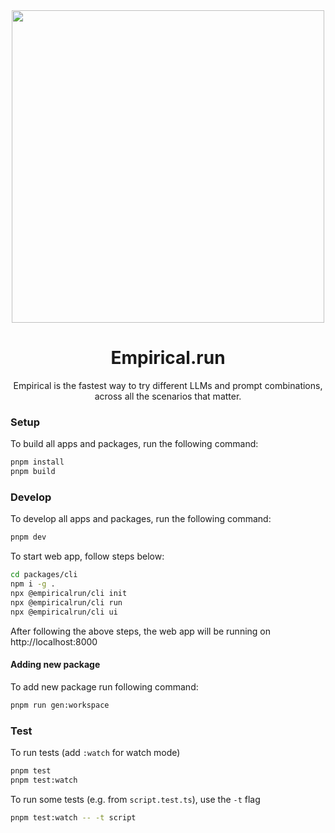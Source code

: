 <div align="center">
<img src="https://www.empirical.run/images/og/default_og_image.png" width="500">

# Empirical.run
<!-- section for badges -->
Empirical is the fastest way to try different LLMs and prompt combinations, across all the scenarios that matter.
</div>

### Setup

To build all apps and packages, run the following command:

```sh
pnpm install
pnpm build
```

### Develop

To develop all apps and packages, run the following command:

```sh
pnpm dev
```
To start web app, follow steps below:
```sh
cd packages/cli
npm i -g .
npx @empiricalrun/cli init
npx @empiricalrun/cli run
npx @empiricalrun/cli ui
```
After following the above steps, the web app will be running on http://localhost:8000

#### Adding new package
To add new package run following command:

```sh
pnpm run gen:workspace
```

### Test

To run tests (add `:watch` for watch mode)

```sh
pnpm test
pnpm test:watch
```

To run some tests (e.g. from `script.test.ts`), use the `-t` flag

```sh
pnpm test:watch -- -t script
```
